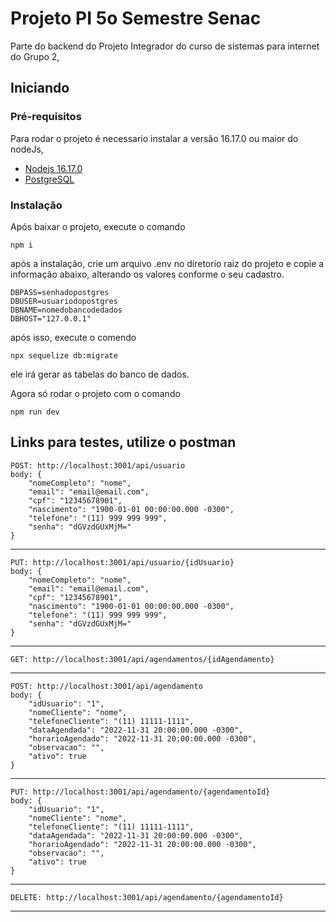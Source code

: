 # Projeto PI 5o Semestre Senac

Parte do backend do Projeto Integrador do curso de sistemas para internet do Grupo 2, 

## Iniciando

### Pré-requisitos

Para rodar o projeto é necessario instalar a versão 16.17.0 ou maior do nodeJs, 

- [Nodejs 16.17.0](https://nodejs.org/en/)
- [PostgreSQL](https://www.postgresql.org/)

### Instalação

Após baixar o projeto, execute o comando

    npm i

após a instalação, crie um arquivo .env no diretorio raiz do projeto e copie a informação abaixo, alterando os valores conforme o seu cadastro.

    DBPASS=senhadopostgres
    DBUSER=usuariodopostgres
    DBNAME=nomedobancodedados
    DBHOST="127.0.0.1"

após isso, execute o comendo

    npx sequelize db:migrate

ele irá gerar as tabelas do banco de dados.

Agora só rodar o projeto com o comando
    
    npm run dev


## Links para testes, utilize o postman

    POST: http://localhost:3001/api/usuario
    body: {
        "nomeCompleto": "nome",
        "email": "email@email.com",
        "cpf": "12345678901",
        "nascimento": "1900-01-01 00:00:00.000 -0300",
        "telefone": "(11) 999 999 999",
        "senha": "dGVzdGUxMjM="
    }
---
    PUT: http://localhost:3001/api/usuario/{idUsuario}
    body: {
        "nomeCompleto": "nome",
        "email": "email@email.com",
        "cpf": "12345678901",
        "nascimento": "1900-01-01 00:00:00.000 -0300",
        "telefone": "(11) 999 999 999",
        "senha": "dGVzdGUxMjM="
    }
---
    GET: http://localhost:3001/api/agendamentos/{idAgendamento}
---
    POST: http://localhost:3001/api/agendamento
    body: {
        "idUsuario": "1",
        "nomeCliente": "nome",
        "telefoneCliente": "(11) 11111-1111",
        "dataAgendada": "2022-11-31 20:00:00.000 -0300",
        "horarioAgendado": "2022-11-31 20:00:00.000 -0300",
        "observacao": "",
        "ativo": true
    }
---
    PUT: http://localhost:3001/api/agendamento/{agendamentoId}
    body: {
        "idUsuario": "1",
        "nomeCliente": "nome",
        "telefoneCliente": "(11) 11111-1111",
        "dataAgendada": "2022-11-31 20:00:00.000 -0300",
        "horarioAgendado": "2022-11-31 20:00:00.000 -0300",
        "observacao": "",
        "ativo": true
    }
---
    DELETE: http://localhost:3001/api/agendamento/{agendamentoId}
---


